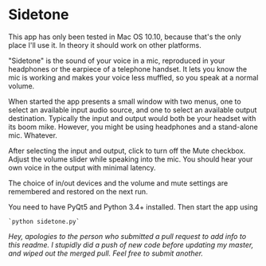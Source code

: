 # Sidetone

This app has only been tested in Mac OS 10.10, because that's the only place I'll use it.
In theory it should work on other platforms.

"Sidetone" is the sound of your voice in a mic, reproduced in your headphones or the 
earpiece of a telephone handset.
It lets you know the mic is working and makes your voice less muffled, so you speak at a normal volume.

When started the app presents a small window with two menus,
one to select an available input audio source,
and one to select an available output destination.
Typically the input and output would both be your headset with its boom mike.
However, you might be using headphones and a stand-alone mic.
Whatever.

After selecting the input and output, click to turn off the Mute checkbox.
Adjust the volume slider while speaking into the mic.
You should hear your own voice in the output with minimal latency.

The choice of in/out devices and the volume and mute settings are remembered
and restored on the next run.

You need to have PyQt5 and Python 3.4+ installed. Then start the app using

    `python sidetone.py`


*Hey, apologies to the person who submitted a pull request to add info to this
readme. I stupidly did a push of new code before updating my master, and wiped
out the merged pull. Feel free to submit another.*
